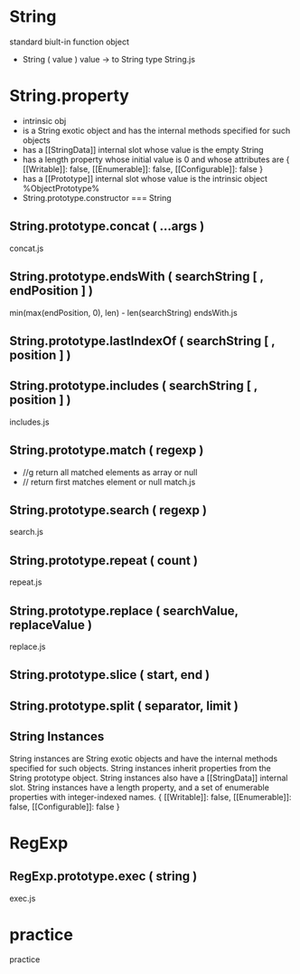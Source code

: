 # String
standard biult-in function object

- String ( value )
  value -> to String type
  String.js

# String.property
- intrinsic obj
- is a String exotic object and has the internal methods specified for such objects
- has a [[StringData]] internal slot whose value is the empty String
- has a length property whose initial value is 0 and whose attributes are { [[Writable]]: false, [[Enumerable]]: false, [[Configurable]]: false }
- has a [[Prototype]] internal slot whose value is the intrinsic object %ObjectPrototype%
- String.prototype.constructor === String

## String.prototype.concat ( ...args )
concat.js

## String.prototype.endsWith ( searchString [ , endPosition ] )
min(max(endPosition, 0), len) - len(searchString)
endsWith.js
## String.prototype.lastIndexOf ( searchString [ , position ] )

## String.prototype.includes ( searchString [ , position ] )
includes.js

## String.prototype.match ( regexp )
- //g return all matched elements as array or null
- // return first matches element or null
match.js

## String.prototype.search ( regexp )
search.js

## String.prototype.repeat ( count )
repeat.js

## String.prototype.replace ( searchValue, replaceValue )
replace.js

## String.prototype.slice ( start, end )
## String.prototype.split ( separator, limit )

## String Instances
String instances are String exotic objects and have the internal methods specified for such objects. String instances inherit properties from the String prototype object. String instances also have a [[StringData]] internal slot.
String instances have a length property, and a set of enumerable properties with integer-indexed names.
 { [[Writable]]: false, [[Enumerable]]:
false, [[Configurable]]: false }

# RegExp
## RegExp.prototype.exec ( string )
exec.js

# practice
practice